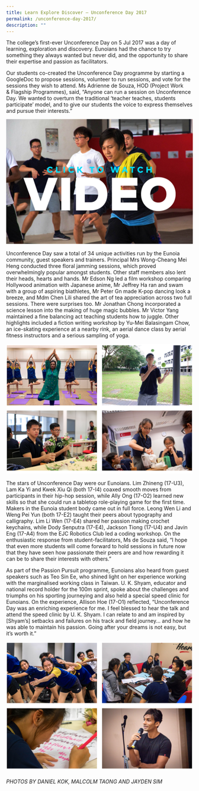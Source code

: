 ```yaml
---
title: Learn Explore Discover – Unconference Day 2017
permalink: /unconference-day-2017/
description: ""
---
```

The college’s first-ever Unconference Day on 5 Jul 2017 was a day of learning, exploration and discovery. Eunoians had the chance to try something they always wanted but never did, and the opportunity to share their expertise and passion as facilitators.

Our students co-created the Unconference Day programme by starting a GoogleDoc to propose sessions, volunteer to run sessions, and vote for the sessions they wish to attend. Ms Adrienne de Souza, HOD (Project Work & Flagship Programmes), said, “Anyone can run a session on Unconference Day. We wanted to overturn the traditional ‘teacher teaches, students participate’ model, and to give our students the voice to express themselves and pursue their interests.”

[![Unconference9](/images/Unconference9.jpeg)](https://vimeo.com/226277640)

Unconference Day saw a total of 34 unique activities run by the Eunoia community, guest speakers and trainers. Principal Mrs Wong-Cheang Mei Heng conducted three floral jamming sessions, which proved overwhelmingly popular amongst students. Other staff members also lent their heads, hearts and hands. Mr Edson Ng led a film workshop comparing Hollywood animation with Japanese anime, Mr Jeffrey Ha ran and swam with a group of aspiring biathletes, Mr Peter Gn made K-pop dancing look a breeze, and Mdm Chen Lili shared the art of tea appreciation across two full sessions. There were surprises too. Mr Jonathan Chong incorporated a science lesson into the making of huge magic bubbles. Mr Victor Yang maintained a fine balancing act teaching students how to juggle. Other highlights included a fiction writing workshop by Yu-Mei Balasingam Chow, an ice-skating experience at a nearby rink, an aerial dance class by aerial fitness instructors and a serious sampling of yoga.

![](/images/unconf-1.png)

The stars of Unconference Day were our Eunoians. Lim Zhineng (17-U3), Lam Ka Yi and Kwek Xiu Qi (both 17-I4) coaxed smooth moves from participants in their hip-hop session, while Ally Ong (17-O2) learned new skills so that she could run a tabletop role-playing game for the first time. Makers in the Eunoia student body came out in full force. Leong Wen Li and Weng Pei Yun (both 17-E2) taught their peers about typography and calligraphy. Lim Li Wen (17-E4) shared her passion making crochet keychains, while Dody Senputra (17-E4), Jackson Tiong (17-U4) and Javin Eng (17-A4) from the EJC Robotics Club led a coding workshop. On the enthusiastic response from student-facilitators, Ms de Souza said, “I hope that even more students will come forward to hold sessions in future now that they have seen how passionate their peers are and how rewarding it can be to share their interests with others.”

As part of the Passion Pursuit programme, Eunoians also heard from guest speakers such as Teo Sin Ee, who shined light on her experience working with the marginalised working class in Taiwan. U. K. Shyam, educator and national record holder for the 100m sprint, spoke about the challenges and triumphs on his sporting journeying and also held a special speed clinic for Eunoians. On the experience, Allison Hoe (17-O1) reflected, “Unconference Day was an enriching experience for me. I feel blessed to hear the talk and attend the speed clinic by U. K. Shyam. I can relate to and am inspired by \[Shyam’s\] setbacks and failures on his track and field journey... and how he was able to maintain his passion. Going after your dreams is not easy, but it’s worth it.”

![](/images/unconf-2.png)

###### PHOTOS BY DANIEL KOK, MALCOLM TAONG AND JAYDEN SIM